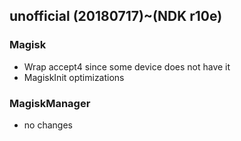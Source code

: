 ## unofficial (20180717)~(NDK r10e) 

### Magisk
- Wrap accept4 since some device does not have it
- MagiskInit optimizations

### MagiskManager
- no changes

